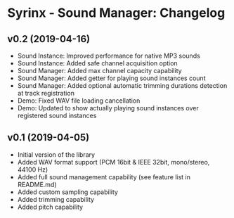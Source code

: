 # Syrinx - Sound Manager: Changelog

## v0.2 (2019-04-16)

- Sound Instance: Improved performance for native MP3 sounds
- Sound Instance: Added safe channel acquisition option
- Sound Manager: Added max channel capacity capability
- Sound Manager: Added getter for playing sound instances count
- Sound Manager: Added optional automatic trimming durations detection at track registration
- Demo: Fixed WAV file loading cancellation
- Demo: Updated to show actually playing sound instances over registered sound instances

## v0.1 (2019-04-05)

- Initial version of the library
- Added WAV format support (PCM 16bit & IEEE 32bit, mono/stereo, 44100 Hz)
- Added full sound management capability (see feature list in README.md)
- Added custom sampling capability
- Added trimming capability
- Added pitch capability